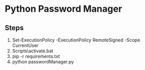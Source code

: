 # Python Password Manager
## Steps
1. Set-ExecutionPolicy -ExecutionPolicy RemoteSigned -Scope CurrentUser
2. Scripts\activate.bat
3. pip -r requirements.txt
4. python passwordManager.py